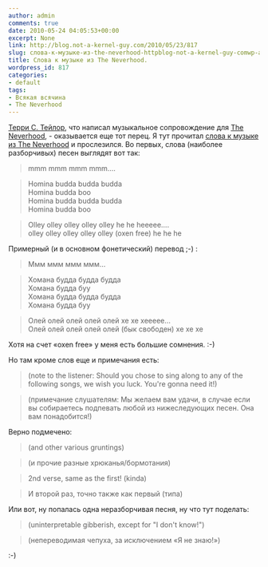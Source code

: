 ```yaml
---
author: admin
comments: true
date: 2010-05-24 04:05:53+00:00
excerpt: None
link: http://blog.not-a-kernel-guy.com/2010/05/23/817
slug: слова-к-музыке-из-the-neverhood-httpblog-not-a-kernel-guy-comwp-adminpost-phpactioneditpost817message1
title: Слова к музыке из The Neverhood.
wordpress_id: 817
categories:
- default
tags:
- Всякая всячина
- The Neverhood
---
```


[Терри С. Тейлор](http://www.danielamos.com/tst/imaginarium/), что написал музыкальное сопровождение для [The Neverhood](http://en.wikipedia.org/wiki/The_Neverhood), - оказывается еще тот перец. Я тут прочитал [слова к музыке из The Neverhood](http://doo.nomoretangerines.com/nevhood/nevlyric.htm) и прослезился.  Во первых, слова (наиболее разборчивых) песен выглядят вот так:

> mmm mmm mmm mmm....

> Homina budda budda budda  
> Homina budda boo  
> Homina budda budda budda  
> Homina budda boo

> Olley olley olley olley olley he he heeeee....  
> olley olley olley olley olley (oxen free) he he he

Примерный (и в основном фонетический) перевод ;-) :

> Ммм ммм ммм ммм…

> Хомана будда будда будда  
> Хомана будда буу  
> Хомана будда будда будда  
> Хомана будда буу

> Олей олей олей олей олей хе хе хеееее…  
> Олей олей олей олей олей (бык свободен) хе хе хе

Хотя на счет «oxen free» у меня есть большие сомнения. :-)

Но там кроме слов еще и примечания есть:

> (note to the listener: Should you chose to sing along to any of the following songs, we wish you luck. You're gonna need it!)

> (примечание слушателям: Мы желаем вам удачи, в случае если вы собираетесь подпевать любой из нижеследующих песен. Она вам понадобится!)

Верно подмечено:

> (and other various gruntings)

> (и прочие разные хрюканья/бормотания)

> 2nd verse, same as the first! (kinda)

> И второй раз, точно также как первый (типа)

Или вот, ну попалась одна неразборчивая песня, ну что тут поделать:

> (uninterpretable gibberish, except for "I don't know!")

> (непереводимая чепуха, за исключением «Я не знаю!»)

:-)
